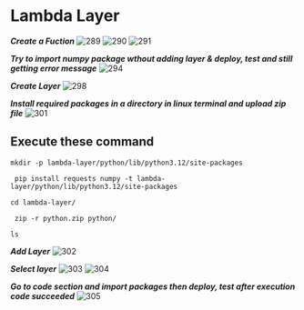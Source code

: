 # Lambda Layer

***Create a Fuction***
![289](https://github.com/user-attachments/assets/e865fee9-bf04-4997-a1ff-01b0cd7c2b21)
![290](https://github.com/user-attachments/assets/0e686ae2-7692-42b9-abb3-13a0a9d62192)
![291](https://github.com/user-attachments/assets/9d83c564-e800-4a22-9801-506b71fb9944)

***Try to import numpy package wthout adding layer & deploy, test and still getting error message***
![294](https://github.com/user-attachments/assets/dd0fd283-92fb-483f-b409-69ebb56b0304)

***Create Layer***
![298](https://github.com/user-attachments/assets/e1292dea-1e44-4c1a-aefe-a9a994b2726b)

***Install required packages in a directory in linux terminal and upload zip file***
![301](https://github.com/user-attachments/assets/0bda72e0-fac0-43a1-8219-7439ef209313)

## Execute these command
```
mkdir -p lambda-layer/python/lib/python3.12/site-packages
```
```
 pip install requests numpy -t lambda-layer/python/lib/python3.12/site-packages
```
```
cd lambda-layer/
```
```
 zip -r python.zip python/
```
```
ls
```
***Add Layer***
![302](https://github.com/user-attachments/assets/78f4488e-e08a-4ae3-92d3-66e682410a2d)

***Select layer***
![303](https://github.com/user-attachments/assets/4d290e1c-dd26-42de-a60e-536eb33020a7)
![304](https://github.com/user-attachments/assets/9837dd7f-d56d-444e-8a98-310fbdb6544e)

***Go to code section and import packages then deploy, test after execution code succeeded*** 
![305](https://github.com/user-attachments/assets/75eb4dbf-1116-44ca-b28a-641539961592)
